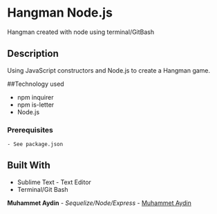 # Hangman Node.js
Hangman created with node using terminal/GitBash

## Description
Using JavaScript constructors and Node.js to create a Hangman game.

##Technology used
- npm inquirer
- npm is-letter
- Node.js

### Prerequisites
```
- See package.json
```

## Built With

* Sublime Text - Text Editor
* Terminal/Git Bash

**Muhammet Aydin** - *Sequelize/Node/Express* - [Muhammet Aydin](https://github.com/muhammeta7)